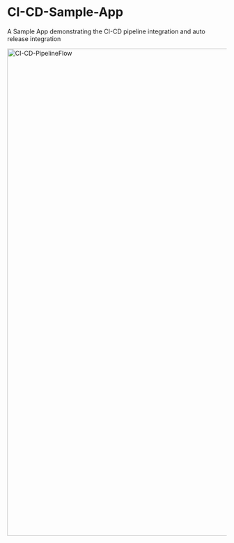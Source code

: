 # CI-CD-Sample-App
A Sample App  demonstrating the CI-CD  pipeline integration and auto release integration

<img width="1120" alt="CI-CD-PipelineFlow" src="https://user-images.githubusercontent.com/29010761/208243548-dd509adb-6bf1-4b50-b454-a584367ee928.png">
